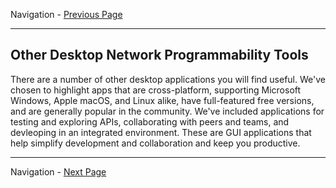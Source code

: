 Navigation - [Previous Page](LTRDEV-1100-Guide-02c.md)

---

## Other Desktop Network Programmability Tools

There are a number of other desktop applications you will find useful.  We've chosen to highlight apps that are 
cross-platform, supporting Microsoft Windows, Apple macOS, and Linux alike, have full-featured free versions, and 
are generally popular in the community.  We've included applications for testing and exploring APIs, collaborating 
with peers and teams, and devleoping in an integrated environment.  These are GUI applications that 
help simplify development and collaboration and keep you productive.

---

Navigation - [Next Page](LTRDEV-1100-Guide-02e.md)
